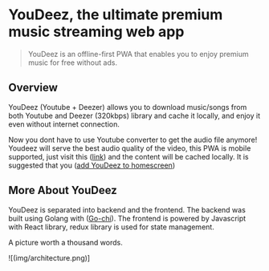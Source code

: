 # YouDeez, the ultimate premium music streaming web app

> YouDeez is an offline-first PWA that enables you to enjoy premium music for free without ads.

## Overview
YouDeez (Youtube + Deezer) allows you to download music/songs from both Youtube and Deezer (320kbps) library and cache it locally, and enjoy it even without internet connection.

Now you dont have to use Youtube converter to get the audio file anymore! Youdeez will serve the best audio quality of the video, this PWA is mobile supported, just visit this ([link](https://moon004.github.io/YouDeez/)) and the content will be cached locally. It is suggested that you ([add YouDeez to homescreen](https://www.howtogeek.com/196087/how-to-add-websites-to-the-home-screen-on-any-smartphone-or-tablet/))

## More About YouDeez
YouDeez is separated into backend and the frontend. The backend was built using Golang with ([Go-chi](https://github.com/go-chi/chi)). The frontend is powered by Javascript with React library, redux library is used for state management.

A picture worth a thousand words.

![(img/architecture.png)]